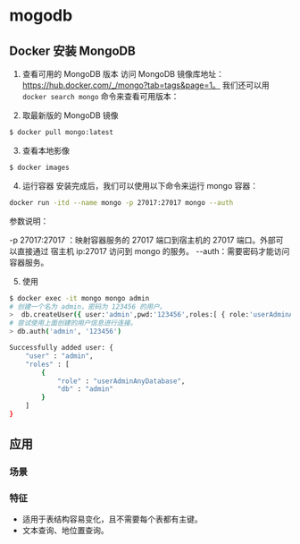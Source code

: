 # mogodb 

## Docker 安装 MongoDB

1. 查看可用的 MongoDB 版本
访问 MongoDB 镜像库地址： https://hub.docker.com/_/mongo?tab=tags&page=1。
我们还可以用 `docker search mongo` 命令来查看可用版本：

2. 取最新版的 MongoDB 镜像

```bash
$ docker pull mongo:latest
```

3. 查看本地影像

```bash
$ docker images
```

4. 运行容器
安装完成后，我们可以使用以下命令来运行 mongo 容器：

```bash
docker run -itd --name mongo -p 27017:27017 mongo --auth
```
参数说明：

-p 27017:27017 ：映射容器服务的 27017 端口到宿主机的 27017 端口。外部可以直接通过 宿主机 ip:27017 访问到 mongo 的服务。
--auth：需要密码才能访问容器服务。

5. 使用
  
```bash
$ docker exec -it mongo mongo admin
# 创建一个名为 admin，密码为 123456 的用户。
>  db.createUser({ user:'admin',pwd:'123456',roles:[ { role:'userAdminAnyDatabase', db: 'admin'}]});
# 尝试使用上面创建的用户信息进行连接。
> db.auth('admin', '123456')
```
```bash
Successfully added user: {
	"user" : "admin",
	"roles" : [
		{
			"role" : "userAdminAnyDatabase",
			"db" : "admin"
		}
	]
}
```

## 应用

### 场景

### 特征

- 适用于表结构容易变化，且不需要每个表都有主键。
- 文本查询、地位置查询。
